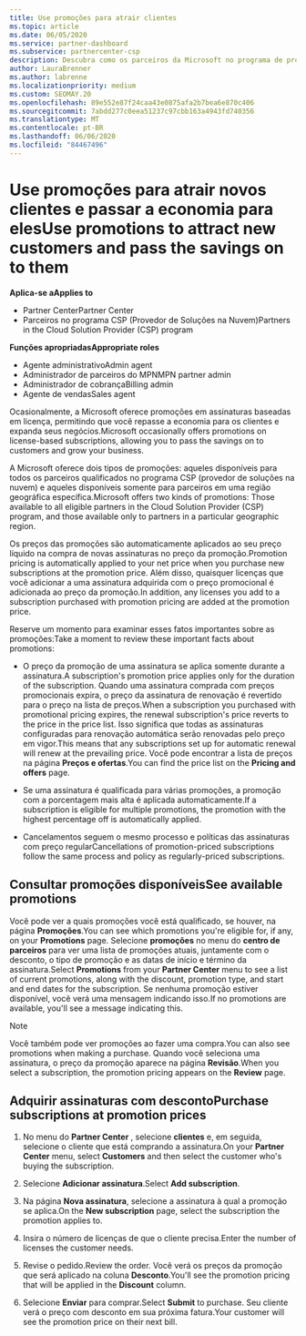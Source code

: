 ```yaml
---
title: Use promoções para atrair clientes
ms.topic: article
ms.date: 06/05/2020
ms.service: partner-dashboard
ms.subservice: partnercenter-csp
description: Descubra como os parceiros da Microsoft no programa de provedor de soluções de nuvem podem comprar assinaturas em preços de promoção e passar a economizar para seus clientes.
author: LauraBrenner
ms.author: labrenne
ms.localizationpriority: medium
ms.custom: SEOMAY.20
ms.openlocfilehash: 89e552e87f24caa43e0875afa2b7bea6e870c406
ms.sourcegitcommit: 7abdd277c0eea51237c97cbb163a4943fd740356
ms.translationtype: MT
ms.contentlocale: pt-BR
ms.lasthandoff: 06/06/2020
ms.locfileid: "84467496"
---
```

# <a name="use-promotions-to-attract-new-customers-and-pass-the-savings-on-to-them"></a><span data-ttu-id="b86cb-103">Use promoções para atrair novos clientes e passar a economia para eles</span><span class="sxs-lookup"><span data-stu-id="b86cb-103">Use promotions to attract new customers and pass the savings on to them</span></span>

<span data-ttu-id="b86cb-104">**Aplica-se a**</span><span class="sxs-lookup"><span data-stu-id="b86cb-104">**Applies to**</span></span>

- <span data-ttu-id="b86cb-105">Partner Center</span><span class="sxs-lookup"><span data-stu-id="b86cb-105">Partner Center</span></span>
- <span data-ttu-id="b86cb-106">Parceiros no programa CSP (Provedor de Soluções na Nuvem)</span><span class="sxs-lookup"><span data-stu-id="b86cb-106">Partners in the Cloud Solution Provider (CSP) program</span></span>

<span data-ttu-id="b86cb-107">**Funções apropriadas**</span><span class="sxs-lookup"><span data-stu-id="b86cb-107">**Appropriate roles**</span></span>

- <span data-ttu-id="b86cb-108">Agente administrativo</span><span class="sxs-lookup"><span data-stu-id="b86cb-108">Admin agent</span></span>
- <span data-ttu-id="b86cb-109">Administrador de parceiros do MPN</span><span class="sxs-lookup"><span data-stu-id="b86cb-109">MPN partner admin</span></span>
- <span data-ttu-id="b86cb-110">Administrador de cobrança</span><span class="sxs-lookup"><span data-stu-id="b86cb-110">Billing admin</span></span>
- <span data-ttu-id="b86cb-111">Agente de vendas</span><span class="sxs-lookup"><span data-stu-id="b86cb-111">Sales agent</span></span>

<!--[FWLink: https://go.microsoft.com/fwlink/?linkid=852469]-->

<span data-ttu-id="b86cb-112">Ocasionalmente, a Microsoft oferece promoções em assinaturas baseadas em licença, permitindo que você repasse a economia para os clientes e expanda seus negócios.</span><span class="sxs-lookup"><span data-stu-id="b86cb-112">Microsoft occasionally offers promotions on license-based subscriptions, allowing you to pass the savings on to customers and grow your business.</span></span> 

<span data-ttu-id="b86cb-113">A Microsoft oferece dois tipos de promoções: aqueles disponíveis para todos os parceiros qualificados no programa CSP (provedor de soluções na nuvem) e aqueles disponíveis somente para parceiros em uma região geográfica específica.</span><span class="sxs-lookup"><span data-stu-id="b86cb-113">Microsoft offers two kinds of promotions: Those available to all eligible partners in the Cloud Solution Provider (CSP) program, and those available only to partners in a particular geographic region.</span></span>

<span data-ttu-id="b86cb-114">Os preços das promoções são automaticamente aplicados ao seu preço líquido na compra de novas assinaturas no preço da promoção.</span><span class="sxs-lookup"><span data-stu-id="b86cb-114">Promotion pricing is automatically applied to your net price when you purchase new subscriptions at the promotion price.</span></span> <span data-ttu-id="b86cb-115">Além disso, quaisquer licenças que você adicionar a uma assinatura adquirida com o preço promocional é adicionada ao preço da promoção.</span><span class="sxs-lookup"><span data-stu-id="b86cb-115">In addition, any licenses you add to a subscription purchased with promotion pricing are added at the promotion price.</span></span> 

<span data-ttu-id="b86cb-116">Reserve um momento para examinar esses fatos importantes sobre as promoções:</span><span class="sxs-lookup"><span data-stu-id="b86cb-116">Take a moment to review these important facts about promotions:</span></span>

- <span data-ttu-id="b86cb-117">O preço da promoção de uma assinatura se aplica somente durante a assinatura.</span><span class="sxs-lookup"><span data-stu-id="b86cb-117">A subscription's promotion price applies only for the duration of the subscription.</span></span> <span data-ttu-id="b86cb-118">Quando uma assinatura comprada com preços promocionais expira, o preço da assinatura de renovação é revertido para o preço na lista de preços.</span><span class="sxs-lookup"><span data-stu-id="b86cb-118">When a subscription you purchased with promotional pricing expires, the renewal subscription's price reverts to the price in the price list.</span></span> <span data-ttu-id="b86cb-119">Isso significa que todas as assinaturas configuradas para renovação automática serão renovadas pelo preço em vigor.</span><span class="sxs-lookup"><span data-stu-id="b86cb-119">This means that any subscriptions set up for automatic renewal will renew at the prevailing price.</span></span> <span data-ttu-id="b86cb-120">Você pode encontrar a lista de preços na página **Preços e ofertas**.</span><span class="sxs-lookup"><span data-stu-id="b86cb-120">You can find the price list on the **Pricing and offers** page.</span></span>

- <span data-ttu-id="b86cb-121">Se uma assinatura é qualificada para várias promoções, a promoção com a porcentagem mais alta é aplicada automaticamente.</span><span class="sxs-lookup"><span data-stu-id="b86cb-121">If a subscription is eligible for multiple promotions, the promotion with the highest percentage off is automatically applied.</span></span>

- <span data-ttu-id="b86cb-122">Cancelamentos seguem o mesmo processo e políticas das assinaturas com preço regular</span><span class="sxs-lookup"><span data-stu-id="b86cb-122">Cancellations of promotion-priced subscriptions follow the same process and policy as regularly-priced subscriptions.</span></span>

## <a name="see-available-promotions"></a><span data-ttu-id="b86cb-123">Consultar promoções disponíveis</span><span class="sxs-lookup"><span data-stu-id="b86cb-123">See available promotions</span></span>

<span data-ttu-id="b86cb-124">Você pode ver a quais promoções você está qualificado, se houver, na página **Promoções**.</span><span class="sxs-lookup"><span data-stu-id="b86cb-124">You can see which promotions you're eligible for, if any, on your **Promotions** page.</span></span> <span data-ttu-id="b86cb-125">Selecione **promoções** no menu do **centro de parceiros** para ver uma lista de promoções atuais, juntamente com o desconto, o tipo de promoção e as datas de início e término da assinatura.</span><span class="sxs-lookup"><span data-stu-id="b86cb-125">Select **Promotions** from your **Partner Center** menu to see a list of current promotions, along with the discount, promotion type, and start and end dates for the subscription.</span></span> <span data-ttu-id="b86cb-126">Se nenhuma promoção estiver disponível, você verá uma mensagem indicando isso.</span><span class="sxs-lookup"><span data-stu-id="b86cb-126">If no promotions are available, you'll see a message indicating this.</span></span> 

> [!NOTE]  
> <span data-ttu-id="b86cb-127">Você também pode ver promoções ao fazer uma compra.</span><span class="sxs-lookup"><span data-stu-id="b86cb-127">You can also see promotions when making a purchase.</span></span> <span data-ttu-id="b86cb-128">Quando você seleciona uma assinatura, o preço da promoção aparece na página **Revisão**.</span><span class="sxs-lookup"><span data-stu-id="b86cb-128">When you select a subscription, the promotion pricing appears on the **Review** page.</span></span>

## <a name="purchase-subscriptions-at-promotion-prices"></a><span data-ttu-id="b86cb-129">Adquirir assinaturas com desconto</span><span class="sxs-lookup"><span data-stu-id="b86cb-129">Purchase subscriptions at promotion prices</span></span>

1. <span data-ttu-id="b86cb-130">No menu do **Partner Center** , selecione **clientes** e, em seguida, selecione o cliente que está comprando a assinatura.</span><span class="sxs-lookup"><span data-stu-id="b86cb-130">On your **Partner Center** menu, select **Customers** and then select the customer who's buying the subscription.</span></span> 

2. <span data-ttu-id="b86cb-131">Selecione **Adicionar assinatura**.</span><span class="sxs-lookup"><span data-stu-id="b86cb-131">Select **Add subscription**.</span></span>

3. <span data-ttu-id="b86cb-132">Na página **Nova assinatura**, selecione a assinatura à qual a promoção se aplica.</span><span class="sxs-lookup"><span data-stu-id="b86cb-132">On the **New subscription** page, select the subscription the promotion applies to.</span></span>

4. <span data-ttu-id="b86cb-133">Insira o número de licenças de que o cliente precisa.</span><span class="sxs-lookup"><span data-stu-id="b86cb-133">Enter the number of licenses the customer needs.</span></span> 

5. <span data-ttu-id="b86cb-134">Revise o pedido.</span><span class="sxs-lookup"><span data-stu-id="b86cb-134">Review the order.</span></span> <span data-ttu-id="b86cb-135">Você verá os preços da promoção que será aplicado na coluna **Desconto**.</span><span class="sxs-lookup"><span data-stu-id="b86cb-135">You'll see the promotion pricing that will be applied in the **Discount** column.</span></span>  

6. <span data-ttu-id="b86cb-136">Selecione **Enviar** para comprar.</span><span class="sxs-lookup"><span data-stu-id="b86cb-136">Select **Submit** to purchase.</span></span> <span data-ttu-id="b86cb-137">Seu cliente verá o preço com desconto em sua próxima fatura.</span><span class="sxs-lookup"><span data-stu-id="b86cb-137">Your customer will see the promotion price on their next bill.</span></span>  


